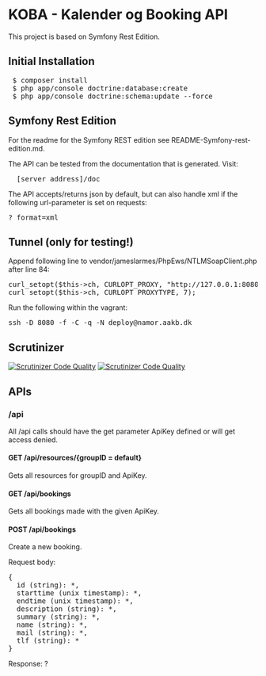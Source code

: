 # KOBA - Kalender og Booking API
This project is based on Symfony Rest Edition.

## Initial Installation
<pre>
 $ composer install
 $ php app/console doctrine:database:create
 $ php app/console doctrine:schema:update --force
</pre>

## Symfony Rest Edition
For the readme for the Symfony REST edition see README-Symfony-rest-edition.md.

The API can be tested from the documentation that is generated. Visit:
<pre>
  [server_address]/doc
</pre>

The API accepts/returns json by default, but can also handle xml if the following url-parameter is set on requests:
<pre>
?_format=xml
</pre>

## Tunnel (only for testing!)
Append following line to vendor/jameslarmes/PhpEws/NTLMSoapClient.php after line 84:
<pre>
curl_setopt($this->ch, CURLOPT_PROXY, "http://127.0.0.1:8080/");
curl_setopt($this->ch, CURLOPT_PROXYTYPE, 7);
</pre>

Run the following within the vagrant:
<pre>
ssh -D 8080 -f -C -q -N deploy@namor.aakb.dk
</pre>

## Scrutinizer
[![Scrutinizer Code Quality](https://scrutinizer-ci.com/g/KOBADK/backend/badges/quality-score.png?b=development)](https://scrutinizer-ci.com/g/KOBADK/backend/?branch=development)
[![Scrutinizer Code Quality](https://scrutinizer-ci.com/g/KOBADK/backend/badges/build.png?b=development)](https://scrutinizer-ci.com/g/KOBADK/backend/?branch=development)



## APIs

### /api

All /api calls should have the get parameter ApiKey defined or will get access denied.

#### GET /api/resources/{groupID = default}
Gets all resources for groupID and ApiKey.

#### GET /api/bookings
Gets all bookings made with the given ApiKey.

#### POST /api/bookings
Create a new booking.

Request body:
<pre>
{
  id (string): *,
  starttime (unix timestamp): *,
  endtime (unix timestamp): *,
  description (string): *,
  summary (string): *,
  name (string): *,
  mail (string): *,
  tlf (string): *
}
</pre>

Response:
?
